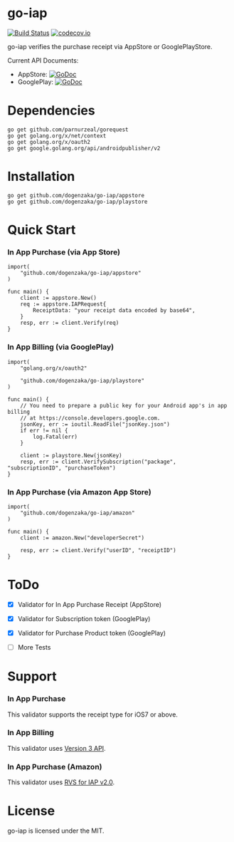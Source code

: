 go-iap
======

[![Build Status](https://travis-ci.org/dogenzaka/go-iap.svg?branch=master)](https://travis-ci.org/dogenzaka/go-iap)
[![codecov.io](https://codecov.io/github/dogenzaka/go-iap/coverage.svg?branch=master)](https://codecov.io/github/dogenzaka/go-iap?branch=master)

go-iap verifies the purchase receipt via AppStore or GooglePlayStore.

Current API Documents:

* AppStore: [![GoDoc](https://godoc.org/github.com/dogenzaka/go-iap/appstore?status.svg)](https://godoc.org/github.com/dogenzaka/go-iap/appstore)
* GooglePlay: [![GoDoc](https://godoc.org/github.com/dogenzaka/go-iap/playstore?status.svg)](https://godoc.org/github.com/dogenzaka/go-iap/playstore)

# Dependencies
```
go get github.com/parnurzeal/gorequest
go get golang.org/x/net/context
go get golang.org/x/oauth2
go get google.golang.org/api/androidpublisher/v2
```

# Installation
```
go get github.com/dogenzaka/go-iap/appstore
go get github.com/dogenzaka/go-iap/playstore
```


# Quick Start

### In App Purchase (via App Store)

```
import(
    "github.com/dogenzaka/go-iap/appstore"
)

func main() {
	client := appstore.New()
	req := appstore.IAPRequest{
		ReceiptData: "your receipt data encoded by base64",
	}
	resp, err := client.Verify(req)
}
```

### In App Billing (via GooglePlay)

```
import(
    "golang.org/x/oauth2"

    "github.com/dogenzaka/go-iap/playstore"
)

func main() {
	// You need to prepare a public key for your Android app's in app billing
	// at https://console.developers.google.com.
	jsonKey, err := ioutil.ReadFile("jsonKey.json")
	if err != nil {
		log.Fatal(err)
	}

	client := playstore.New(jsonKey)
	resp, err := client.VerifySubscription("package", "subscriptionID", "purchaseToken")
}
```

### In App Purchase (via Amazon App Store)

```
import(
    "github.com/dogenzaka/go-iap/amazon"
)

func main() {
	client := amazon.New("developerSecret")

	resp, err := client.Verify("userID", "receiptID")
}
```

# ToDo
- [x] Validator for In App Purchase Receipt (AppStore)
- [x] Validator for Subscription token (GooglePlay)
- [x] Validator for Purchase Product token (GooglePlay)
- [ ] More Tests


# Support

### In App Purchase
This validator supports the receipt type for iOS7 or above.

### In App Billing
This validator uses [Version 3 API](http://developer.android.com/google/play/billing/api.html).

### In App Purchase (Amazon)
This validator uses [RVS for IAP v2.0](https://developer.amazon.com/public/apis/earn/in-app-purchasing/docs-v2/verifying-receipts-in-iap-2.0).


# License
go-iap is licensed under the MIT.
